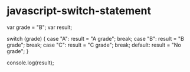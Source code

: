 # javascript-switch-statement
var grade = "B";
var result;

switch (grade) {
    case "A":
        result = "A grade";
        break;
    case "B":
        result = "B grade";
        break;
    case "C":
        result = "C grade";
        break;
    default:
        result = "No grade";
}

console.log(result);
